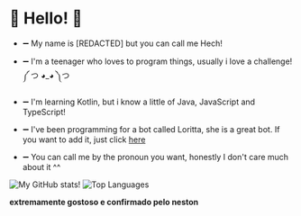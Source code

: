 # 👋 Hello! 👋

- ➖ My name is [REDACTED] but you can call me Hech!

- ➖ I'm a teenager who loves to program things, usually i love a challenge! ༼ つ ◕_◕ ༽つ

- ➖ I'm learning Kotlin, but i know a little of Java, JavaScript and TypeScript!

- ➖ I've been programming for a bot called Loritta, she is a great bot. If you want to add it, just click [here](https://loritta.website/)

- ➖ You can call me by the pronoun you want, honestly I don't care much about it ^^

![My GitHub stats!](https://github-readme-stats.vercel.app/api?username=hechfx&show_icons=true&theme=dracula)
![Top Languages](https://github-readme-stats.vercel.app/api/top-langs/?username=hechfx&layout=compact)

**extremamente gostoso e confirmado pelo neston**
